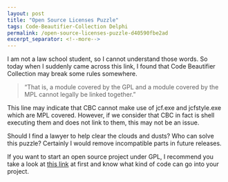 ```yaml
---
layout: post
title: "Open Source Licenses Puzzle"
tags: Code-Beautifier-Collection Delphi
permalink: /open-source-licenses-puzzle-d40590fbe2ad
excerpt_separator: <!--more-->
---
```

I am not a law school student, so I cannot understand those words. So today when I suddenly came across this link, I found that Code Beautifier Collection may break some rules somewhere.
<!--more-->

> “That is, a module covered by the GPL and a module covered by the MPL cannot legally be linked together.”

This line may indicate that CBC cannot make use of jcf.exe and jcfstyle.exe which are MPL covered. However, if we consider that CBC in fact is shell executing them and does not link to them, this may not be an issue.

Should I find a lawyer to help clear the clouds and dusts? Who can solve this puzzle? Certainly I would remove incompatible parts in future releases.

If you want to start an open source project under GPL, I recommend you take a look at [this link](http://www.gnu.org/philosophy/license-list.html) at first and know what kind of code can go into your project.